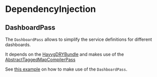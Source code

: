 # DependencyInjection

## DashboardPass

The `DashboardPass` allows to simplify the service definitions for different dashboards.

It depends on the [HavvgDRYBundle](https://github.com/havvg/HavvgDRYBundle)
and makes use of the [AbstractTaggedMapCompilerPass](https://github.com/havvg/HavvgDRYBundle/blob/master/DependencyInjection/Compiler/AbstractTaggedMapCompilerPass.php)

See [this example](https://gist.github.com/3098997) on how to make use of the `DashboardPass`.
